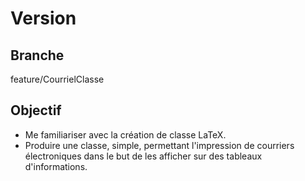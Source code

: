 Version
=======

Branche
-------
feature/CourrielClasse


Objectif
--------
- Me familiariser avec la création de classe LaTeX.
- Produire une classe, simple, permettant l'impression de courriers électroniques
	dans le but de les afficher sur des tableaux d'informations.

